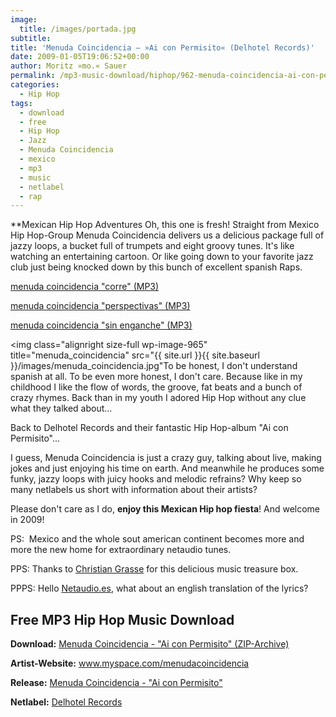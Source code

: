 ```yaml
---
image:
  title: /images/portada.jpg
subtitle: 
title: 'Menuda Coincidencia – »Ai con Permisito« (Delhotel Records)'
date: 2009-01-05T19:06:52+00:00
author: Moritz »mo.« Sauer
permalink: /mp3-music-download/hiphop/962-menuda-coincidencia-ai-con-permisito-delhotel-records
categories:
  - Hip Hop
tags:
  - download
  - free
  - Hip Hop
  - Jazz
  - Menuda Coincidencia
  - mexico
  - mp3
  - music
  - netlabel
  - rap
---
```

**Mexican Hip Hop Adventures Oh, this one is fresh! Straight from Mexico Hip Hop-Group Menuda Coincidencia delivers us a delicious package full of jazzy loops, a bucket full of trumpets and eight groovy tunes. It's like watching an entertaining cartoon. Or like going down to your favorite jazz club just being knocked down by this bunch of excellent spanish Raps.

[menuda coincidencia "corre" (MP3)](http://mp3.phlow.de/phlow-magazine/05._ai_con_permisito_%5B2008%5D_-_menuda_coincidencia_-_corre.mp3)
  
[menuda coincidencia "perspectivas" (MP3)](http://mp3.phlow.de/phlow-magazine/04._ai_con_permisito_%5B2008%5D_-_menuda_coincidencia_-_perspectivas.mp3)
  
[menuda coincidencia "sin enganche" (MP3)](http://mp3.phlow.de/phlow-magazine/03._ai_con_permisito_%5B2008%5D_-_menuda_coincidencia_-_sin_enganche.mp3)

<!--more-->

<img class="alignright size-full wp-image-965" title="menuda_coincidencia" src="{{ site.url }}{{ site.baseurl }}/images/menuda_coincidencia.jpg"To be honest, I don't understand spanish at all. To be even more honest, I don't care. Because like in my childhood I like the flow of words, the groove, fat beats and a bunch of crazy rhymes. Back than in my youth I adored Hip Hop without any clue what they talked about...

Back to Delhotel Records and their fantastic Hip Hop-album "Ai con Permisito"...

I guess, Menuda Coincidencia is just a crazy guy, talking about live, making jokes and just enjoying his time on earth. And meanwhile he produces some funky, jazzy loops with juicy hooks and melodic refrains? Why keep so many netlabels us short with information about their artists?

Please don't care as I do, **enjoy this Mexican Hip hop fiesta**! And welcome in 2009!

PS:  Mexico and the whole sout american continent becomes more and more the new home for extraordinary netaudio tunes.
  
PPS: Thanks to <a href="http://metawelle.net/" target="_blank">Christian Grasse</a> for this delicious music treasure box.
  
PPPS: Hello <a href="http://Netaudio.es" target="_blank">Netaudio.es</a>, what about an english translation of the lyrics?

## Free MP3 Hip Hop Music Download

**Download:** [Menuda Coincidencia - "Ai con Permisito" (ZIP-Archive)](http://gratis.delhotel.com/menuda_c-aiconpermisito.rar)
  
**Artist-Website:** <a href="http://www.myspace.com/menudacoincidencia" target="_blank">www.myspace.com/menudacoincidencia</a>
  
**Release:** <a href="http://delhotel.com/menuda-coincidencia-ai-con-permisito/" target="_blank">Menuda Coincidencia - "Ai con Permisito"</a>
  
**Netlabel:** <a href="http://delhotel.com/" target="_blank">Delhotel Records</a>
